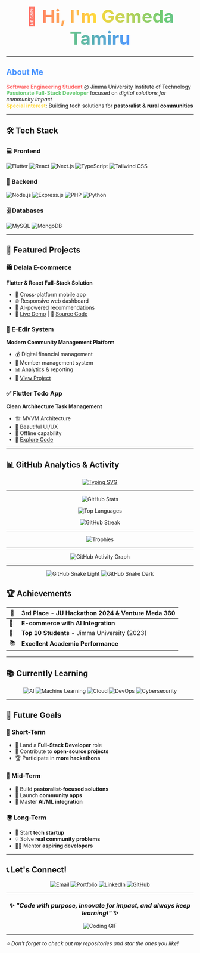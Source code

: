 <h1 align="center">
  <span style="font-size: 3rem; background: linear-gradient(90deg, #FF6B6B, #FFD93D, #6BCB77, #4D96FF); -webkit-background-clip: text; color: transparent;">
    👋 Hi, I'm <b>Gemeda Tamiru</b>
  </span>
</h1>

---

##  <span style="color:#4D96FF;">About Me</span>  

 <b style="color:#FF6B6B;">Software Engineering Student</b> @ Jimma University Institute of Technology  
 <b style="color:#6BCB77;">Passionate Full-Stack Developer</b> focused on <i>digital solutions for community impact</i>  
<b style="color:#FFD93D;">Special interest</b>: Building tech solutions for <b>pastoralist & rural communities</b>  

---



## 🛠️ Tech Stack

### 💻 Frontend
![Flutter](https://img.shields.io/badge/Flutter-02569B?style=for-the-badge&logo=flutter&logoColor=white)
![React](https://img.shields.io/badge/React-61DAFB?style=for-the-badge&logo=react&logoColor=black)
![Next.js](https://img.shields.io/badge/Next.js-000000?style=for-the-badge&logo=nextdotjs&logoColor=white)
![TypeScript](https://img.shields.io/badge/TypeScript-3178C6?style=for-the-badge&logo=typescript&logoColor=white)
![Tailwind CSS](https://img.shields.io/badge/Tailwind_CSS-38B2AC?style=for-the-badge&logo=tailwind-css&logoColor=white)

### 🔧 Backend
![Node.js](https://img.shields.io/badge/Node.js-339933?style=for-the-badge&logo=nodedotjs&logoColor=white)
![Express.js](https://img.shields.io/badge/Express.js-000000?style=for-the-badge&logo=express&logoColor=white)
![PHP](https://img.shields.io/badge/PHP-777BB4?style=for-the-badge&logo=php&logoColor=white)
![Python](https://img.shields.io/badge/Python-3776AB?style=for-the-badge&logo=python&logoColor=white)

### 🗄️ Databases
![MySQL](https://img.shields.io/badge/MySQL-4479A1?style=for-the-badge&logo=mysql&logoColor=white)
![MongoDB](https://img.shields.io/badge/MongoDB-47A248?style=for-the-badge&logo=mongodb&logoColor=white)

---

## 🚀 Featured Projects

### 🛍️ Delala E-commerce
**Flutter & React Full-Stack Solution**
- 📱 Cross-platform mobile app
- 🌐 Responsive web dashboard
- 🎯 AI-powered recommendations
- 🔗 [Live Demo](https://github.com/gemedatamiru/delala) | 📂 [Source Code](https://github.com/gemedatamiru/delala)

### 👥 E-Edir System
**Modern Community Management Platform**
- 💰 Digital financial management
- 👥 Member management system
- 📊 Analytics & reporting
- 🔗 [View Project](https://github.com/gemedatamiru/edir-system)

### ✅ Flutter Todo App
**Clean Architecture Task Management**
- 🏗️ MVVM Architecture
- 🎨 Beautiful UI/UX
- 📱 Offline capability
- 🔗 [Explore Code](https://github.com/gemedatamiru/flutter-todo)

---

## 📊 GitHub Analytics & Activity  

<div align="center">

<!-- 🔥 Typing Animation -->
[![Typing SVG](https://readme-typing-svg.demolab.com?font=Fira+Code&size=22&pause=1000&color=58A6FF&center=true&vCenter=true&width=600&lines=🚀+Full-Stack+Developer;🎓+Software+Engineering+Student;🌍+Building+Impactful+Solutions;💻+Open+Source+Contributor)](https://git.io/typing-svg)

---

<!-- ⭐ GitHub Stats -->
![GitHub Stats](https://github-readme-stats.vercel.app/api?username=YourUsernameHere&show_icons=true&count_private=true&hide_border=true&theme=tokyonight&bg_color=0d1117&title_color=58a6ff&icon_color=1f6feb)

<!-- 📌 Top Languages -->
![Top Languages](https://github-readme-stats.vercel.app/api/top-langs/?username=YourUsernameHere&layout=compact&hide_border=true&theme=tokyonight&bg_color=0d1117&title_color=58a6ff)

<!-- 🔥 GitHub Streak -->
![GitHub Streak](https://streak-stats.demolab.com?user=YourUsernameHere&theme=tokyonight&hide_border=true&background=0D1117&dates=58A6FF)

---

<!-- 🏆 GitHub Trophies -->
![Trophies](https://github-profile-trophy.vercel.app/?username=YourUsernameHere&theme=onedark&no-frame=true&row=1&column=6)

---

<!-- 📈 Activity Graph -->
![GitHub Activity Graph](https://github-readme-activity-graph.vercel.app/graph?username=YourUsernameHere&bg_color=0d1117&color=58a6ff&line=1f6feb&point=58a6ff&hide_border=true)

---

<!-- 🐍 Contribution Snake Animation -->
![GitHub Snake Light](https://github.com/YourUsernameHere/YourUsernameHere/blob/output/github-contribution-grid-snake.svg#gh-light-mode-only)
![GitHub Snake Dark](https://github.com/YourUsernameHere/YourUsernameHere/blob/output/github-contribution-grid-snake-dark.svg#gh-dark-mode-only)

</div>



## 🏆 Achievements

| 🥉 | **3rd Place** - JU Hackathon 2024 & Venture Meda 360 |
|---|-----------------------------------------------------|
| 🎯 | **E-commerce with AI Integration** |
| 🏅 | **Top 10 Students** - Jimma University (2023) |
| 📚 | **Excellent Academic Performance** |

---

## 📚 Currently Learning

<div align="center">

![AI](https://img.shields.io/badge/Artificial_Intelligence-FF6B6B?style=for-the-badge&logo=ai&logoColor=white)
![Machine Learning](https://img.shields.io/badge/Machine_Learning-FFD93D?style=for-the-badge&logo=python&logoColor=black)
![Cloud](https://img.shields.io/badge/Cloud_Computing-6BCEFF?style=for-the-badge&logo=googlecloud&logoColor=white)
![DevOps](https://img.shields.io/badge/DevOps-78C257?style=for-the-badge&logo=gitlab&logoColor=white)
![Cybersecurity](https://img.shields.io/badge/Cybersecurity-FF6B6B?style=for-the-badge&logo=security&logoColor=white)

</div>

---

## 🌟 Future Goals

### 🎯 Short-Term
- 💼 Land a **Full-Stack Developer** role
- 🤝 Contribute to **open-source projects**
- 🏆 Participate in **more hackathons**

### 🚀 Mid-Term  
- 🌱 Build **pastoralist-focused solutions**
- 📱 Launch **community apps**
- 🔄 Master **AI/ML integration**

### 🌍 Long-Term
- 🏢 Start **tech startup**
- 💡 Solve **real community problems**
- 👨‍🏫 Mentor **aspiring developers**

---

## 📞 Let's Connect!

<div align="center">

[![Email](https://img.shields.io/badge/Email-D14836?style=for-the-badge&logo=gmail&logoColor=white)](mailto:gemedatam@gmail.com)
[![Portfolio](https://img.shields.io/badge/Portfolio-4285F4?style=for-the-badge&logo=google-chrome&logoColor=white)](https://www.gemedatamiru.dev)
[![LinkedIn](https://img.shields.io/badge/LinkedIn-0077B5?style=for-the-badge&logo=linkedin&logoColor=white)](https://linkedin.com/in/gemedatamiru)
[![GitHub](https://img.shields.io/badge/GitHub-181717?style=for-the-badge&logo=github&logoColor=white)](https://github.com/gemedatamiru)

</div>

---

<div align="center">

### ✨ *"Code with purpose, innovate for impact, and always keep learning!"* ✨

![Coding GIF](https://media.giphy.com/media/qgQUggAC3Pfv687qPC/giphy.gif)

</div>

---

*⭐ Don't forget to check out my repositories and star the ones you like!*
